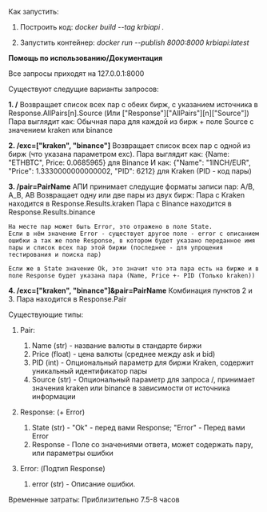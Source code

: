 Как запустить:

1. Построить код:
    *docker build --tag krbiapi .*

2. Запустить контейнер:
    *docker run --publish 8000:8000 krbiapi:latest*

**Помощь по использованию/Документация**

Все запросы приходят на 127.0.0.1:8000

Существуют следущие варианты запросов:

**1. /**
    Возвращает список всех пар с обеих бирж, с указанием источника в Response.AllPairs[n].Source (Или ["Response"]["AllPairs"][n]["Source"])
    Пара выглядит как: Обычная пара для каждой из бирж + поле Source с значением kraken или binance
    

**2. /exc=["kraken", "binance"]**
    Возвращает список всех пар с одной из бирж (что указана параметром exc).
    Пара выглядит как: {Name: "ETHBTC", Price: 0.0685965} для Binance
    И как: {"Name": "1INCH/EUR", "Price": 1.3330000000000002, "PID": 6212} для Kraken (PID - код пары)

**3. /pair=PairName**
    АПИ принимает следущие форматы записи пар: A/B, A_B, AB
    Возвращает одну или две пары из двух бирж:
    Пара с Kraken находится в Response.Results.kraken
    Пара с Binance находится в Response.Results.binance

    На месте пар может быть Error, это отражено в поле State.
    Если в нём значение Error - существует другое поле - error c описанием ошибки а так же поле Response, в котором будет указано переданное имя пары и список всех пар этой биржи (последнее - для упрощения тестирования и поиска пар)
    
    Если же в State значение Ok, это значит что эта пара есть на бирже и в поле Response будет указана пара (Name, Price +- PID (Только kraken))

**4. /exc=["kraken", "binance"]&pair=PairName**
    Комбинация пунктов 2 и 3.
    Пара находится в Response.Pair

Существующие типы:
1. Pair:
   1. Name (str) - название валюты в стандарте биржи
   2. Price (float) - цена валюты (среднее между ask и bid)
   3. PID (int) - Опциональный параметр для биржи Kraken, содержит уникальный идентификатор пары
   4. Source (str) - Опциональный параметр для запроса /, принимает значения kraken или binance в зависимости от источника информации

2. Response: (+ Error)
   1. State (str) - "Ok" - перед вами Response; "Error" - Перед вами Error
   2. Response - Поле со значениями ответа, может содержать пару, или параметры ошибки

3. Error: (Подтип Response)
   1. error (str) - Описание ошибки.

Временные затраты:
    Приблизительно 7.5-8 часов